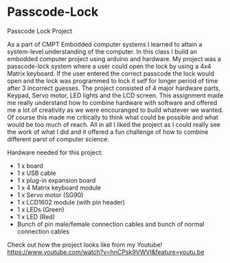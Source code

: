 # Passcode-Lock
Passcode Lock Project

As a part of CMPT Embodded computer systems I learned to attain a system-level understanding of the computer. In this class I build an embodded computer project using arduino and hardware. My project was a passcode-lock system where a user could open the lock by using a 4x4 Matrix keyboard. If the user entered the correct passcode the lock would open and the lock was programmed to lock it self for longer period of time after 3 incorrect guesses. The project consisted of 4 major hardware parts, Keypad, Servo motor, LED lights and the LCD screen. This assignment made me really understand how to combine hardware with software and offered me a lot of creativity as we were encouranged to build whatever we wanted. Of course this made me critically to think what could be possible and what would be too much of reach. All in all I liked the project as I could really see the work of what I did and it offered a fun challenge of how to combine different parst of computer science.


Hardware needed for this project:

- 1 x board
- 1 x USB cable 
- 1 x plug-in expansion board
- 1 x 4 Matrix keyboard module
- 1 x Servo motor (SG90)
- 1 x LCD1602 module (with pin header)
- 1 x LEDs (Green) 
- 1 x LED (Red)
- Bunch of pin male/female connection cables and bunch of normal connection cables

Check out how the project looks like from my Youtube!
https://www.youtube.com/watch?v=hnCPsk9VWVI&feature=youtu.be
